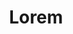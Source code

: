 ---
title:  "Lorem"
firstname: Lorem
lastname:  Ipsum
start-date:   YYYY-MM-DD 
end-date:
bio: >- 
    Lorem is dolor sit amet, consectetur adipisici elit, sed eiusmod tempor incidunt ut labore et dolore magna aliqua. Hi omnes lingua, institutis, legibus inter se differunt. Ab illo tempore, ab est sed immemorabili. Nihilne te nocturnum praesidium Palati, nihil urbis vigiliae.
profile: /assets/images/team/np_cat_114598_B8B8B8.png
features:
- feature1
- feature2
- feature3
---